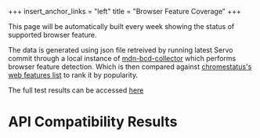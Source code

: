 +++
insert_anchor_links = "left"
title = "Browser Feature Coverage"
+++

This page will be automatically built every week showing the status of supported browser feature.

The data is generated using json file retreived by running latest Servo commit through a local instance of [mdn-bcd-collector](https://mdn-bcd-collector.gooborg.com/) which performs browser feature detection. Which is then compared against [chromestatus's web features list](https://chromestatus.com/metrics/webfeature/popularity) to rank it by popularity.

The full test results can be accessed [here](@/metrics/browser-feature-full.md)

# API Compatibility Results

